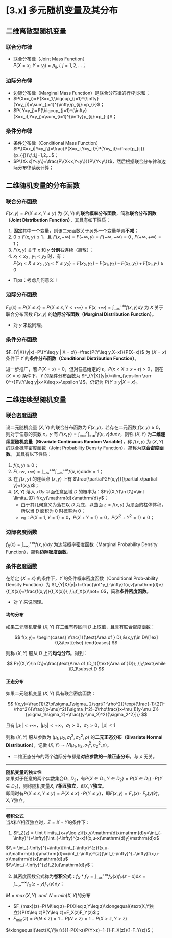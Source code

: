# [3.x] 多元随机变量及其分布

## 二维离散型随机变量

### 联合分布律

- 联合分布律（Joint Mass Function）<br />
  $P(X=x_i,Y=y_j)=p_{ij}, \; i,j=1,2,\dots$；

### 边际分布律

- 边际分布律（Marginal Mass Function）是联合分布律的行/列求和；
- $P(X=x_i)=P(X=x_1,\bigcup_{j=1}^{\infty}(Y=y_j))=\sum_{j=1}^{\infty}p_{ij}:=p_{i·}$；
- $P(
Y=y_j)=P(\bigcup_{j=1}^{\infty}(X=x_i),Y=y_j)=\sum_{i=1}^{\infty}p_{ij}:=p_{·j}$；

### 条件分布律

- 条件分布律（Conditional Mass Function）<br />
  $P\{X=x_i|Y=y_j\}=\frac{P(X=x_i,Y=y_j)}{P(Y=y_j)}=\frac{p_{ij}}{p_{·j}}\;\;i,j=1,2,...$；
- $P\{X<x|Y<y\}=\frac{P\{X<x,Y<y\}}{P\{Y<y\}}$，然后根据联合分布律和边际分布律读表计算；

## 二维随机变量的分布函数

### 联合分布函数

$F(x,y)=P\{X\leq x,Y\leq y\}$ 为 $(X,Y)$ 的**联合概率分布函数**，简称**联合分布函数（Joint Distribution Function）**，其具有如下性质：

1. **固定**其中一个变量，则该二元函数关于另外一个变量单调**不减**；
2. $0\leq F(x,y)\leq 1$，且 $F(x,-\infty)=F(-\infty,y)=F(-\infty,-\infty)=0\;,\;F(+\infty,+\infty)=1$；
3. $F(x,y)$ 关于 $x$ 和 $y$ **分别**右连续（离散）；
4. $x_1<x_2\;,\;y_1<y_2$ 时，有：<br />
   $P\{x_1<X\leq x_2\;,\;y_1<Y\leq y_2\}=F(x_2,y_2)-F(x_1,y_2)-F(x_2,y_1)+F(x_1,y_1)\geq 0$

<!-- -->

- Tips：考虑几何意义！

### 边际分布函数

$F_X(x)=P\{X\leq x\}=P\{X\leq x ,Y<+\infty\}=F(x,+\infty)=\int_{-\infty}^{+\infty}f(x,y)dy$ 为 $X$ 关于联合分布函数 $F(x,y)$ 的**边际分布函数（Marginal Distribution Function）**。

- 对 $y$ 来说同理。

### 条件分布函数

$F_{Y|X}(y|x)=P\{Y\leq y | X = x\}=\frac{P(Y\leq y,X=x)}{P(X=x)}$ 为 $\{ X=x \}$ 条件下 $Y$ 的**条件分布函数（Conditional Distribution Function）**。

进一步推广，若 $P(X=x)=0$，但对任意给定的 $\epsilon$，$P(x<X\leq x+\epsilon)>0$，则在 $\{ X=x \}$ 条件下，$Y$ 的条件分布函数为 $F_{Y|X}(y|x)=\lim_{\epsilon \rarr 0^+}P\{Y\leq y|x<X\leq x+\epsilon \}$，仍记为 $P\{Y\leq y | X = x\}$。

## 二维连续型随机变量

### 联合密度函数

设二元随机变量 $(X,Y)$ 的联合分布函数为 $F(x,y)$，若存在二元函数 $f(x,y)\geq 0$，则对于任意的实数 $x$，$y$ 有 $F(x,y)=\int_{-\infty}^x\int_{-\infty}^yf(u,v)\mathrm{d}u\mathrm{d}v$，则称 $(X,Y)$ 为**二维连续型随机变量（Bivariate Continuous Random Variable）**，称 $f(x,y)$ 为 $(X,Y)$ 的联合概率密度函数（Joint Probability Density Function），简称为**联合密度函数**。 其具有以下性质：

1. $f(x,y)\geq 0$；
2. $F(+\infty,+\infty)=\int_{-\infty}^{+\infty}\int_{-\infty}^{+\infty}f(u,v)\mathrm{d}u\mathrm{d}v=1$；
3. 在 $f(x,y)$ 的连续点 $(x,y)$ 上有 $\frac{\partial^2F(x,y)}{\partial x\partial y}=f(x,y)$；
4. $(X,Y)$ 落入 $xOy$ 平面任意区域 $D$ 的概率为：$P\{(X,Y)\in D\}=\iint \limits_{D} f(x,y)\mathrm{d}x\mathrm{d}y$；
   - 由于其几何意义为落在以 $D$ 为底，以曲面 $z=f(x,y)$ 为顶面的柱体体积，所以当 $D$ 面积为 $0$ 时概率为 $0$；
   - `eg`：$P(X=1,Y=1)=0$，$P(X+Y=1)=0$，$P(X^2+Y^2=1)\not =0$；

### 边际密度函数

$f_X(x)=\int_{-\infty}^{+\infty}f(x,y)dy$ 为边际概率密度函数（Marginal Probability Density Function），简称**边际密度函数**。

### 条件密度函数

在给定 $\{X=x\}$ 的条件下，$Y$ 的条件概率密度函数（Conditional Prob-ability Density Function）为 $f_{Y|X}(y|x)=\frac{\int^y_{-\infty}f(x,v)\mathrm{d}v}{f_X(x)}=\frac{f(x,y)}{f_X(x)}\;,\;\;f_X(x)\not= 0$，简称**条件密度函数**。

- 对 $Y$ 来说同理。

#### 均匀分布

如果二元随机变量 $(X,Y)$ 在二维有界区间 $D$ 上取值，且具有联合密度函数：

$$
f(x,y)=
\begin{cases}
\frac{1}{\text{Area of } D},&(x,y)\in D\\[1ex]
0,&\text{else}
\end{cases}
$$

则称 $(X,Y)$ 服从 $D$ 上的**均匀分布**。得到：

$$
P\{(X,Y)\in D\}=\frac{\text{Area of }D_1}{\text{Area of }D}\;,\;\;\text{while }D_1\subset D
$$

#### 正态分布

如果二元随机变量 $(X,Y)$ 具有联合密度函数：

$$
f(x,y)=\frac{1}{2\pi\sigma_1\sigma_
2\sqrt{1-\rho^2}}\exp\{\frac{-1}{2(1-\rho^2)}[\frac{(x-\mu)^2}{\sigma_1^2}-2\rho\frac{(x-\mu_1)(y-\mu_2)}{\sigma_1\sigma_2}+\frac{(y-\mu_2)^2}{\sigma_2^2}]\}
$$

且有 $|\mu_1|<+\infty$，$|\mu_2|<+\infty$，$\sigma_1>0$，$\sigma_2>0$，$|\rho|<1$

则称 $(X,Y)$ 服从参数为 $(\mu_1,\mu_2,\sigma_1^2,\sigma_2^2,\rho)$ 的**二元正态分布（Bivariate Normal Distribution）**，记做 $(X,Y)\sim N(\mu_1,\mu_2,\sigma_1^2,\sigma_2^2,\rho)$。

- 二维正态分布的两个边际分布都是**对应参数的一维正态分布**，与 $\rho$ 无关。

<!-- temp -->

---

**随机变量的独立性**<br />如果对于任意的两个实数集合$D_1,D_2$，有$P\{X\in D_1,Y\in D_2\}=P\{X\in D_1\}·P\{Y\in D_2\}$，则称随机变量$X,Y$**相互独立**，即$X,Y$**独立**。<br />即同时有$P\{X\leq x,Y\leq y\}=P\{X\leq x\}·P\{Y\leq y\}$，即$F(x,y)=F_x(x)·F_y(y)$时，$X,Y$独立。


---


**卷积公式**<br />当$X$和$Y$相互独立时，$Z=X+Y$的条件下：

1. $F_Z(z) = \iint \limits_{x+y\leq z}f(x,y)\mathrm{d}x\mathrm{d}y=\int_{-\infty}^{+\infty}[\int_{-\infty}^{z-x}f(x,u-x)\mathrm{d}y]\mathrm{d}x$

$\\
= \int_{-\infty}^{+\infty}[\int_{-\infty}^{z}f(x,u-x)\mathrm{d}u]\mathrm{d}x=\int_{-\infty}^{z}[\int_{-\infty}^{+\infty}f(x,u-x)\mathrm{d}x]\mathrm{d}u$ <br />$\\=\int_{-\infty}^{z}f_Z(u)\mathrm{d}y$；

2. 其密度函数公式称为**卷积公式**：$f_X*f_Y=\int_{-\infty}^{+\infty}f_X(x)f_Y(z-x)\mathrm{d}x=\int_{-\infty}^{+\infty}f_X(z-y)f_Y(y)\mathrm{d}y$；


$M=max(X,Y)\;\;and\;\;N=min(X,Y)$的分布

- $F_{max}(z)=P(M\leq z)=P(X\leq z,Y\leq z)\xlongequal{\text{X,Y独立}}P(X\leq z)P(Y\leq z)=F_X(z)F_Y(z)$；
- $F_{min}(z)=P(N\leq z)=1-P(N>z)=1-P(X>z,Y>z)$

$\xlongequal{\text{X,Y独立}}1-P(X>z)P(Y>z)=1-(1-F_X(z))(1-F_Y(z))$；

